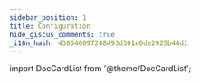 ```yaml
---
sidebar_position: 1
title: Configuration
hide_giscus_comments: true
_i18n_hash: 436540097248493d301e6de2925b44d1
---
```

<Head>
  <style>{`
  .container {
    max-width: 65em !important;
  }
  `}</style>
</Head>

<!-- vale off -->
import DocCardList from '@theme/DocCardList';

<!-- vale on -->


<DocCardList className="topics-list" />
